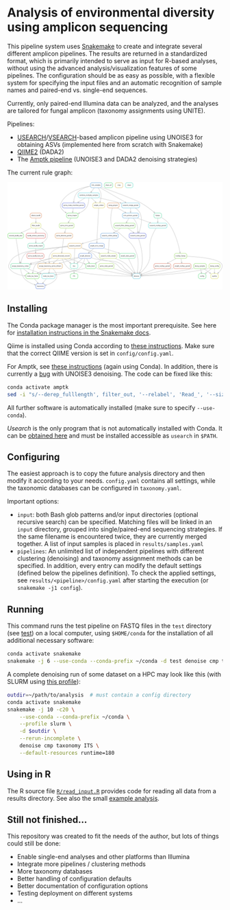 # Analysis of environmental diversity using amplicon sequencing

This pipeline system uses [Snakemake](https://snakemake.github.io/) to create and integrate several different amplicon pipelines. The results are returned in a standardized format, which is primarily intended to serve as input for R-based analyses, without using the advanced analysis/visualization features of some pipelines. The configuration should be as easy as possible, with a flexible system for specifying the input files and an automatic recognition of sample names and paired-end vs. single-end sequences.

Currently, only paired-end Illumina data can be analyzed, and the analyses are tailored for fungal amplicon (taxonomy assignments using UNITE).

Pipelines:

- [USEARCH](https://www.drive5.com/usearch/manual)/[VSEARCH](https://github.com/torognes/vsearch)-based amplicon pipeline using UNOISE3 for obtaining ASVs (implemented here from scratch with Snakemake)
- [QIIME2](https://qiime2.org) (DADA2)
- The [Amptk pipeline](https://github.com/nextgenusfs/amptk) (UNOISE3 and DADA2 denoising strategies)

The current rule graph:

![rule graph](rulegraph.png)


## Installing

The Conda package manager is the most important prerequisite. See here for [installation instructions in the Snakemake docs](https://snakemake.readthedocs.io/en/stable/getting_started/installation.html).

Qiime is installed using Conda according to [these instructions](https://docs.qiime2.org/2022.8/install/native/#install-qiime-2-within-a-conda-environment). Make sure that the correct QIIME version is set in `config/config.yaml`.

For Amptk, see [these instructions](https://amptk.readthedocs.io/en/latest/#install) (again using Conda). In addition, there is currently a [bug](https://github.com/nextgenusfs/amptk/issues/96) with UNOISE3 denoising. The code can be fixed like this:

```sh
conda activate amptk
sed -i "s/--derep_fulllength', filter_out, '--relabel', 'Read_', '--sizeout', '--output/--fastx_uniques', filter_out, '--relabel', 'Read_', '--sizeout', '--fastaout/g" "$CONDA_PREFIX/lib/python3.10/site-packages/amptk/unoise3.py"
```

All further software is automatically installed (make sure to specify `--use-conda`). 

*Usearch* is the only program that is not automatically installed with Conda. It can be [obtained here](https://www.drive5.com/usearch/download.html) and must be installed accessible as `usearch` in `$PATH`.

## Configuring

The easiest approach is to copy the future analysis directory and then modify it according to your needs. `config.yaml` contains all settings, while the taxonomic databases can be configured in `taxonomy.yaml`.

Important options:
- `input`: both Bash glob patterns and/or input directories (optional recursive search) can be specified. Matching files will be linked in an `input` directory, grouped into single/paired-end sequencing strategies. If the same filename is encountered twice, they are currently merged together. A list of input samples is placed in `results/samples.yaml`
- `pipelines`: An unlimited list of independent pipelines with different clustering (denoising) and taxonomy assignment methods can be specified. In addition, every entry can modify the default settings (defined below the pipelines definition). To check the applied settings, see `results/<pipeline>/config.yaml` after starting the execution (or `snakemake -j1 config`).

## Running

This command runs the test pipeline on FASTQ files in the `test` directory (see [test](test/)) on a local computer, using `$HOME/conda` for the installation of all additional necessary software:

```sh
conda activate snakemake
snakemake -j 6 --use-conda --conda-prefix ~/conda -d test denoise cmp taxonomy ITS
```

A complete denoising run of some dataset on a HPC may look like this (with SLURM using [this profile](https://github.com/Snakemake-Profiles/slurm#quickstart)):

```sh
outdir=~/path/to/analysis  # must contain a config directory
conda activate snakemake
snakemake -j 10 -c20 \
    --use-conda --conda-prefix ~/conda \
    --profile slurm \
    -d $outdir \
    --rerun-incomplete \
    denoise cmp taxonomy ITS \
    --default-resources runtime=180
```

## Using in R

The R source file [`R/read_input.R`](R/read_input.R) provides code for reading all data from a results directory. See also the small [example analysis](test/R_example/example.md).

## Still not finished...

This repository was created to fit the needs of the author, but lots of things could still be done:

- Enable single-end analyses and other platforms than Illumina
- Integrate more pipelines / clustering methods
- More taxonomy databases
- Better handling of configuration defaults
- Better documentation of configuration options
- Testing deployment on different systems
- ...
